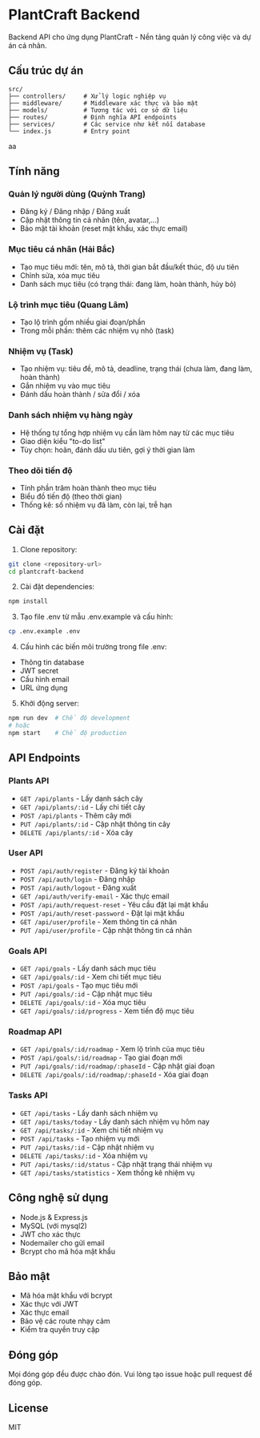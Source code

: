 # PlantCraft Backend

Backend API cho ứng dụng PlantCraft - Nền tảng quản lý công việc và dự án cá nhân. 

## Cấu trúc dự án

```
src/
├── controllers/     # Xử lý logic nghiệp vụ
├── middleware/      # Middleware xác thực và bảo mật
├── models/          # Tương tác với cơ sở dữ liệu
├── routes/          # Định nghĩa API endpoints
├── services/        # Các service như kết nối database
└── index.js         # Entry point
```
aa
## Tính năng



### Quản lý người dùng (Quỳnh Trang)
- Đăng ký / Đăng nhập / Đăng xuất
- Cập nhật thông tin cá nhân (tên, avatar,...)
- Bảo mật tài khoản (reset mật khẩu, xác thực email)

### Mục tiêu cá nhân (Hải Bắc)
- Tạo mục tiêu mới: tên, mô tả, thời gian bắt đầu/kết thúc, độ ưu tiên
- Chỉnh sửa, xóa mục tiêu
- Danh sách mục tiêu (có trạng thái: đang làm, hoàn thành, hủy bỏ)

### Lộ trình mục tiêu (Quang Lâm)
- Tạo lộ trình gồm nhiều giai đoạn/phần
- Trong mỗi phần: thêm các nhiệm vụ nhỏ (task)

### Nhiệm vụ (Task)
- Tạo nhiệm vụ: tiêu đề, mô tả, deadline, trạng thái (chưa làm, đang làm, hoàn thành)
- Gắn nhiệm vụ vào mục tiêu
- Đánh dấu hoàn thành / sửa đổi / xóa

### Danh sách nhiệm vụ hàng ngày
- Hệ thống tự tổng hợp nhiệm vụ cần làm hôm nay từ các mục tiêu
- Giao diện kiểu "to-do list"
- Tùy chọn: hoãn, đánh dấu ưu tiên, gợi ý thời gian làm

### Theo dõi tiến độ
- Tính phần trăm hoàn thành theo mục tiêu
- Biểu đồ tiến độ (theo thời gian)
- Thống kê: số nhiệm vụ đã làm, còn lại, trễ hạn

## Cài đặt

1. Clone repository:
```bash
git clone <repository-url>
cd plantcraft-backend
```

2. Cài đặt dependencies:
```bash
npm install
```

3. Tạo file .env từ mẫu .env.example và cấu hình:
```bash
cp .env.example .env
```

4. Cấu hình các biến môi trường trong file .env:
- Thông tin database
- JWT secret
- Cấu hình email
- URL ứng dụng

5. Khởi động server:
```bash
npm run dev  # Chế độ development
# hoặc
npm start    # Chế độ production
```

## API Endpoints

### Plants API
- `GET /api/plants` - Lấy danh sách cây
- `GET /api/plants/:id` - Lấy chi tiết cây
- `POST /api/plants` - Thêm cây mới
- `PUT /api/plants/:id` - Cập nhật thông tin cây
- `DELETE /api/plants/:id` - Xóa cây

### User API
- `POST /api/auth/register` - Đăng ký tài khoản
- `POST /api/auth/login` - Đăng nhập
- `POST /api/auth/logout` - Đăng xuất
- `GET /api/auth/verify-email` - Xác thực email
- `POST /api/auth/request-reset` - Yêu cầu đặt lại mật khẩu
- `POST /api/auth/reset-password` - Đặt lại mật khẩu
- `GET /api/user/profile` - Xem thông tin cá nhân
- `PUT /api/user/profile` - Cập nhật thông tin cá nhân

### Goals API
- `GET /api/goals` - Lấy danh sách mục tiêu
- `GET /api/goals/:id` - Xem chi tiết mục tiêu
- `POST /api/goals` - Tạo mục tiêu mới
- `PUT /api/goals/:id` - Cập nhật mục tiêu
- `DELETE /api/goals/:id` - Xóa mục tiêu
- `GET /api/goals/:id/progress` - Xem tiến độ mục tiêu

### Roadmap API
- `GET /api/goals/:id/roadmap` - Xem lộ trình của mục tiêu
- `POST /api/goals/:id/roadmap` - Tạo giai đoạn mới
- `PUT /api/goals/:id/roadmap/:phaseId` - Cập nhật giai đoạn
- `DELETE /api/goals/:id/roadmap/:phaseId` - Xóa giai đoạn

### Tasks API
- `GET /api/tasks` - Lấy danh sách nhiệm vụ
- `GET /api/tasks/today` - Lấy danh sách nhiệm vụ hôm nay
- `GET /api/tasks/:id` - Xem chi tiết nhiệm vụ
- `POST /api/tasks` - Tạo nhiệm vụ mới
- `PUT /api/tasks/:id` - Cập nhật nhiệm vụ
- `DELETE /api/tasks/:id` - Xóa nhiệm vụ
- `PUT /api/tasks/:id/status` - Cập nhật trạng thái nhiệm vụ
- `GET /api/tasks/statistics` - Xem thống kê nhiệm vụ

## Công nghệ sử dụng

- Node.js & Express.js
- MySQL (với mysql2)
- JWT cho xác thực
- Nodemailer cho gửi email
- Bcrypt cho mã hóa mật khẩu

## Bảo mật

- Mã hóa mật khẩu với bcrypt
- Xác thực với JWT
- Xác thực email
- Bảo vệ các route nhạy cảm
- Kiểm tra quyền truy cập

## Đóng góp

Mọi đóng góp đều được chào đón. Vui lòng tạo issue hoặc pull request để đóng góp.

## License

MIT